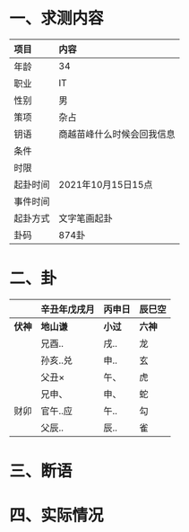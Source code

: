 # 一、求测内容
|项目|内容|
|:-|:-|
|年龄|34|
|职业|IT|
|性别|男|
|策项|杂占|
|钥语|商越苗峰什么时候会回我信息|
|条件||
|时限||
|起卦时间|2021年10月15日15点|
|事件时间||
|起卦方式|文字笔画起卦|
|卦码|874卦|

# 二、卦
||辛丑年戊戌月|丙申日|辰巳空|
|:-|:-|:-|:-|
|**伏神**|**地山谦**|**小过**|**六神**|
||兄酉..|戌..|龙|
||孙亥..兑|申..|玄|
||父丑×|午、|虎|
||兄申、|申、|蛇|
|财卯|官午..应|午..|勾|
||父辰..|辰..|雀|


# 三、断语

# 四、实际情况